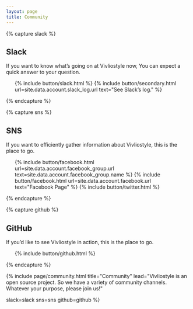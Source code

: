 ```yaml
---
layout: page
title: Community
---
```



{% capture slack %}
## Slack

If you want to know what’s going on at Vivliostyle now, You can expect a quick answer to your question.

<ol class="list--medium">
  {% include button/slack.html %}
  {% include button/secondary.html url=site.data.account.slack_log.url text="See Slack’s log." %}
</ol>
{% endcapture %}


{% capture sns %}
## SNS

If you want to efficiently gather information about Vivliostyle, this is the place to go.

<ol class="list--medium">
  {% include button/facebook.html url=site.data.account.facebook_group.url text=site.data.account.facebook_group.name %}
  {% include button/facebook.html url=site.data.account.facebook.url text="Facebook Page" %}
  {% include button/twitter.html %}
</ol>
{% endcapture %}


{% capture github %}
## GitHub

If you’d like to see Vivliostyle in action, this is the place to go.

<ol class="list--medium">
  {% include button/github.html %}
</ol>
{% endcapture %}


{% include page/community.html
  title="Community"
  lead="Vivliostyle is an open source project. So we have a variety of community channels. Whatever your purpose, please join us!"

  slack=slack
  sns=sns
  github=github
%}
